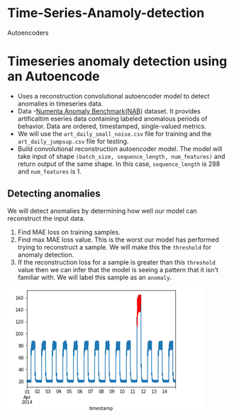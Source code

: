 # Time-Series-Anamoly-detection
Autoencoders

# Timeseries anomaly detection using an Autoencode
- Uses a reconstruction convolutional autoencoder model to detect anomalies in timeseries data.
- Data -[Numenta Anomaly Benchmark(NAB)](https://www.kaggle.com/boltzmannbrain/nab) dataset. It provides artificaltim eseries data containing labeled anomalous periods of behavior. Data are ordered, timestamped, single-valued metrics.
- We will use the `art_daily_small_noise.csv` file for training and the `art_daily_jumpsup.csv` file for testing. 
- Build convolutional reconstruction autoencoder model. The model will take input of shape `(batch_size, sequence_length, num_features)` and return output of the same shape. In this case, `sequence_length` is 288 and `num_features` is 1.


## Detecting anomalies

We will detect anomalies by determining how well our model can reconstruct
the input data.


1.   Find MAE loss on training samples.
2.   Find max MAE loss value. This is the worst our model has performed trying
to reconstruct a sample. We will make this the `threshold` for anomaly
detection.
3.   If the reconstruction loss for a sample is greater than this `threshold`
value then we can infer that the model is seeing a pattern that it isn't
familiar with. We will label this sample as an `anomaly`.

![anamoly](/anamoly.PNG)
